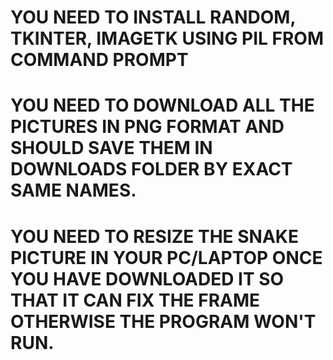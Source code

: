 # YOU NEED TO INSTALL RANDOM, TKINTER, IMAGETK USING PIL FROM COMMAND PROMPT
# YOU NEED TO DOWNLOAD ALL THE PICTURES IN PNG FORMAT AND SHOULD SAVE THEM IN DOWNLOADS FOLDER BY EXACT SAME NAMES.
# YOU NEED TO RESIZE THE SNAKE PICTURE IN YOUR PC/LAPTOP  ONCE YOU HAVE DOWNLOADED IT SO THAT IT CAN FIX THE FRAME OTHERWISE THE PROGRAM WON'T RUN.


